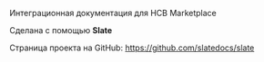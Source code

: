 Интеграционная документация для HCB Marketplace

Сделана с помощью **Slate**

Страница проекта на GitHub: https://github.com/slatedocs/slate
